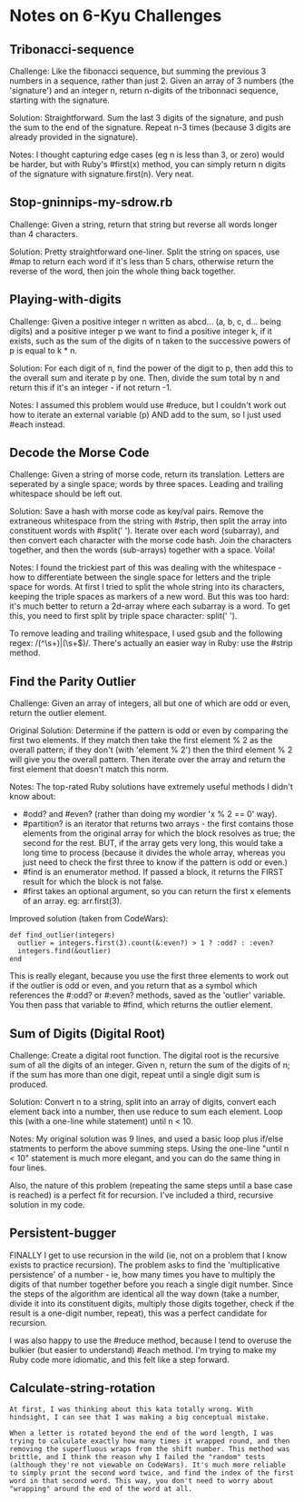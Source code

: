 # Notes on 6-Kyu Challenges

## Tribonacci-sequence
  Challenge: Like the fibonacci sequence, but summing the previous 3 numbers in a sequence, rather than just 2. Given an array of 3 numbers (the 'signature') and an integer n, return n-digits of the tribonnaci sequence, starting with the signature.

  Solution: Straightforward. Sum the last 3 digits of the signature, and push the sum to the end of the signature. Repeat n-3 times (because 3 digits are already provided in the signature). 

  Notes: I thought capturing edge cases (eg n is less than 3, or zero) would be harder, but with Ruby's #first(x) method, you can simply return n digits of the signature with signature.first(n). Very neat.


## Stop-gninnips-my-sdrow.rb

  Challenge: Given a string, return that string but reverse all words longer than 4 characters.

  Solution: Pretty straightforward one-liner. Split the string on spaces, use #map to return each word if it's less than 5 chars, otherwise return the reverse of the word, then join the whole thing back together.

## Playing-with-digits
  Challenge: Given a positive integer n written as abcd... (a, b, c, d... being digits) and a positive integer p we want to find a positive integer k, if it exists, such as the sum of the digits of n taken to the successive powers of p is equal to k * n.

  Solution: For each digit of n, find the power of the digit to p, then add this to the overall sum and iterate p by one. Then, divide the sum total by n and return this if it's an integer - if not return -1.

  Notes: I assumed this problem would use #reduce, but I couldn't work out how to iterate an external variable (p) AND add to the sum, so I just used #each instead.



## Decode the Morse Code

  Challenge: Given a string of morse code, return its translation. Letters are seperated by a single space; words by three spaces. Leading and trailing whitespace should be left out.

  Solution: Save a hash with morse code as key/val pairs. Remove the extraneous whitespace from the string with #strip, then split the array into constituent words with #split('   '). Iterate over each word (subarray), and then convert each character with the morse code hash. Join the characters together, and then the words (sub-arrays) together with a space. Voila!

  Notes: I found the trickiest part of this was dealing with the whitespace - how to differentiate between the single space for letters and the triple space for words. At first I tried to split the whole string into its characters, keeping the triple spaces as markers of a new word. But this was too hard: it's much better to return a 2d-array where each subarray is a word. To get this, you need to first split by triple space character: split('   ').

  To remove leading and trailing whitespace, I used gsub and the following regex: /(^\s+)|(\s+$)/. There's actually an easier way in Ruby: use the #strip method.

## Find the Parity Outlier

  Challenge: Given an array of integers, all but one of which are odd or even, return the outlier element.

  Original Solution: Determine if the pattern is odd or even by comparing the first two elements. If they match then take the first element % 2 as the overall pattern; if they don't (with 'element % 2') then the third element % 2 will give you the overall pattern. Then iterate over the array and return the first element that doesn't match this norm.

  Notes: The top-rated Ruby solutions have extremely useful methods I didn't know about:
  * #odd? and #even? (rather than doing my wordier 'x % 2 == 0' way).
  * #partition? is an iterator that returns two arrays - the first contains those elements from the original array for which the block resolves as true; the second for the rest. BUT, if the array gets very long, this would take a long time to process (because it divides the whole array, whereas you just need to check the first three to know if the pattern is odd or even.)
  * #find is an enumerator method. If passed a block, it returns the FIRST result for which the block is not false.
  * #first takes an optional argument, so you can return the first x elements of an array. eg: arr.first(3).

  Improved solution (taken from CodeWars):
  ```
  def find_outlier(integers)
    outlier = integers.first(3).count(&:even?) > 1 ? :odd? : :even?
    integers.find(&outlier)
  end
  ```
  This is really elegant, because you use the first three elements to work out if the outlier is odd or even, and you return that as a symbol which references the #:odd? or #:even? methods, saved as the 'outlier' variable. You then pass that variable to #find, which returns the outlier element.

## Sum of Digits (Digital Root)

  Challenge: Create a digital root function. The digital root is the recursive sum of all the digits of an integer. Given n, return the sum of the digits of n; if the sum has more than one digit, repeat until a single digit sum is produced.

  Solution: Convert n to a string, split into an array of digits, convert each element back into a number, then use reduce to sum each element. Loop this (with a one-line while statement) until n < 10.

  Notes: My original solution was 9 lines, and used a basic loop plus if/else statments to perform the above summing steps. Using the one-line "until n < 10" statement is much more elegant, and you can do the same thing in four lines.

  Also, the nature of this problem (repeating the same steps until a base case is reached) is a perfect fit for recursion. I've included a third, recursive solution in my code.  

## Persistent-bugger

  FINALLY I get to use recursion in the wild (ie, not on a problem that I know exists to practice recursion). The problem asks to find the 'multiplicative persistence' of a number - ie, how many times you have to multiply the digits of that number together before you reach a single digit number. Since the steps of the algorithm are identical all the way down (take a number, divide it into its constituent digits, multiply those digits together, check if the result is a one-digit number, repeat), this was a perfect candidate for recursion.

  I was also happy to use the #reduce method, because I tend to overuse the bulkier (but easier to understand) #each method. I'm trying to make my Ruby code more idiomatic, and this felt like a step forward.

## Calculate-string-rotation

    At first, I was thinking about this kata totally wrong. With hindsight, I can see that I was making a big conceptual mistake.

    When a letter is rotated beyond the end of the word length, I was trying to calculate exactly how many times it wrapped round, and then removing the superfluous wraps from the shift number. This method was brittle, and I think the reason why I failed the "random" tests (although they're not viewable on CodeWars). It's much more reliable to simply print the second word twice, and find the index of the first word in that second word. This way, you don't need to worry about "wrapping" around the end of the word at all.
